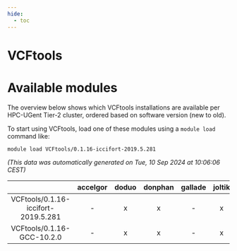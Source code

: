 ```yaml
---
hide:
  - toc
---
```


VCFtools
========

# Available modules


The overview below shows which VCFtools installations are available per HPC-UGent Tier-2 cluster, ordered based on software version (new to old).

To start using VCFtools, load one of these modules using a `module load` command like:

```shell
module load VCFtools/0.1.16-iccifort-2019.5.281
```

*(This data was automatically generated on Tue, 10 Sep 2024 at 10:06:06 CEST)*  

| |accelgor|doduo|donphan|gallade|joltik|shinx|skitty|
| :---: | :---: | :---: | :---: | :---: | :---: | :---: | :---: |
|VCFtools/0.1.16-iccifort-2019.5.281|-|x|x|-|x|-|x|
|VCFtools/0.1.16-GCC-10.2.0|-|x|x|-|x|-|-|
